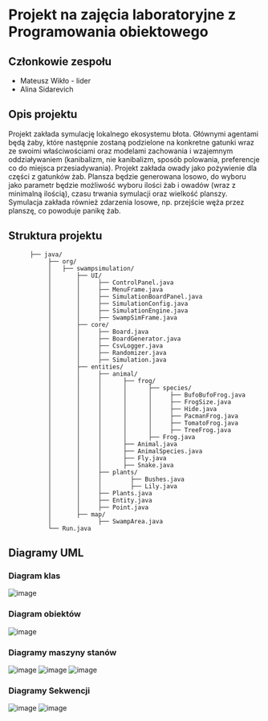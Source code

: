 # Projekt na zajęcia laboratoryjne z Programowania obiektowego

## Członkowie zespołu

- Mateusz Wikło - lider
- Alina Sidarevich

## Opis projektu
Projekt zakłada symulację lokalnego ekosystemu błota. Głównymi agentami będą żaby, które następnie zostaną podzielone na konkretne gatunki wraz ze swoimi właściwościami oraz modelami zachowania i wzajemnym oddziaływaniem (kanibalizm, nie kanibalizm, sposób polowania, preferencje co do miejsca przesiadywania). 
Projekt zakłada owady jako pożywienie dla części z gatunków żab. Plansza będzie generowana losowo, do wyboru jako parametr będzie możliwość wyboru ilości żab i owadów (wraz z minimalną ilością), czasu trwania symulacji oraz wielkość planszy. Symulacja zakłada również zdarzenia losowe, np. przejście węża przez planszę, co powoduje panikę żab.

## Struktura projektu
```├── main/
      ├── java/
           ├── org/
           │   ├── swampsimulation/
           │       ├── UI/
           │       │     ├── ControlPanel.java
           │       │     ├── MenuFrame.java
           │       │     ├── SimulationBoardPanel.java
           │       │     ├── SimulationConfig.java
           │       │     ├── SimulationEngine.java
           │       │     ├── SwampSimFrame.java
           │       ├── core/
           │       │     ├── Board.java
           │       │     ├── BoardGenerator.java
           │       │     ├── CsvLogger.java
           │       │     ├── Randomizer.java
           │       │     ├── Simulation.java
           │       ├── entities/
           │       │     ├── animal/
           │       │     │      ├── frog/
           │       │     │      │      ├── species/
           │       │     │      │      │     ├── BufoBufoFrog.java
           │       │     │      │      │     ├── FrogSize.java
           │       │     │      │      │     ├── Hide.java
           │       │     │      │      │     ├── PacmanFrog.java
           │       │     │      │      │     ├── TomatoFrog.java
           │       │     │      │      │     ├── TreeFrog.java
           │       │     │      │      ├── Frog.java
           │       │     │      ├── Animal.java
           │       │     │      ├── AnimalSpecies.java
           │       │     │      ├── Fly.java
           │       │     │      ├── Snake.java
           │       │     ├── plants/
           │       │     │        ├── Bushes.java
           │       │     │        ├── Lily.java
           │       │     ├── Plants.java
           │       │     ├── Entity.java
           │       │     ├── Point.java
           │       ├── map/
           │             ├── SwampArea.java
           └── Run.java
```
## Diagramy UML
### Diagram klas

![image](https://github.com/user-attachments/assets/de0a320a-01d9-491d-b289-ceede4d3a0c2)

### Diagram obiektów

![image](https://github.com/user-attachments/assets/8f6d5ce8-4480-4a2d-ae1f-47caaa845ab8)

### Diagramy maszyny stanów

![image](https://github.com/user-attachments/assets/3b2b2cf4-04b3-4b37-969a-9eb4ab0cee73)
![image](https://github.com/user-attachments/assets/1bb657d0-9d67-4128-8f54-0378bde2ec1a)
![image](https://github.com/user-attachments/assets/1e3565da-cc04-4609-a570-60b7e6a81757)

### Diagramy Sekwencji

![image](https://github.com/user-attachments/assets/d088b6b9-d4ce-4a17-858a-c93b75673be0)
![image](https://github.com/user-attachments/assets/9aeb0912-d229-439f-affb-55bdb250262d)







